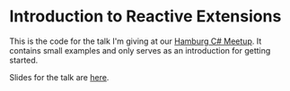 # Introduction to Reactive Extensions

This is the code for the talk I'm giving at our [Hamburg C# Meetup](http://www.meetup.com/Hamburg-C-Net-Meetup/events/193655972/). 
It contains small examples and only serves as an introduction for getting started. 

Slides for the talk are [here](http://slides.com/kjellski/reactive-extensions#/).